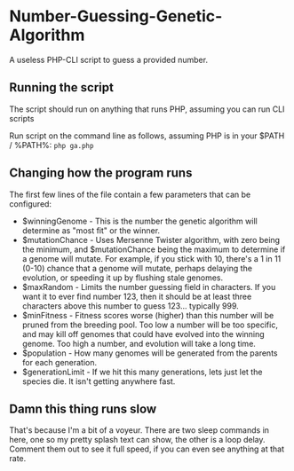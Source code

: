 # Number-Guessing-Genetic-Algorithm
A useless PHP-CLI script to guess a provided number.


## Running the script
The script should run on anything that runs PHP, assuming you can run CLI scripts

Run script on the command line as follows, assuming PHP is in your $PATH / %PATH%:
`php ga.php`


## Changing how the program runs

The first few lines of the file contain a few parameters that can be configured:

 - $winningGenome - This is the number the genetic algorithm will determine as "most fit" or the winner.
 - $mutationChance - Uses Mersenne Twister algorithm, with zero being the minimum, and $mutationChance being the maximum to determine if a genome will mutate. For example, if you stick with 10, there's a 1 in 11 (0-10) chance that a genome will mutate, perhaps delaying the evolution, or speeding it up by flushing stale genomes.
 - $maxRandom - Limits the number guessing field in characters. If you want it to ever find number 123, then it should be at least three characters above this number to guess 123... typically 999.
 - $minFitness - Fitness scores worse (higher) than this number will be pruned from the breeding pool. Too low a number will be too specific, and may kill off genomes that could have evolved into the winning genome. Too high a number, and evolution will take a long time.
 - $population - How many genomes will be generated from the parents for each generation.
 - $generationLimit - If we hit this many generations, lets just let the species die. It isn't getting anywhere fast.
 

## Damn this thing runs slow
That's because I'm a bit of a voyeur. There are two sleep commands in here, one so my pretty splash text can show, the other is a loop delay. Comment them out to see it full speed, if you can even see anything at that rate.
